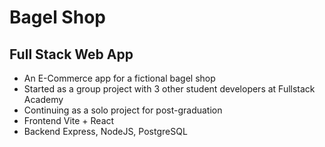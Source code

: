 # Bagel Shop
## Full Stack Web App
* An E-Commerce app for a fictional bagel shop
* Started as a group project with 3 other student developers at Fullstack Academy
* Continuing as a solo project for post-graduation
* Frontend Vite + React
* Backend Express, NodeJS, PostgreSQL

